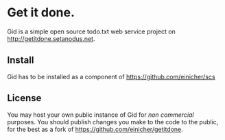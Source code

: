 Get it done.
============
Gid is a simple open source todo.txt web service project on http://getitdone.setanodus.net.

Install
-------
Gid has to be installed as a component of https://github.com/einicher/scs

License
--------
You may host your own public instance of Gid for *non commercial* purposes.
You should publish changes you make to the code to the public, for the best as a fork of https://github.com/einicher/getitdone.
